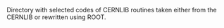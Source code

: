 Directory with selected codes of CERNLIB routines taken either from the CERNLIB
or rewritten using ROOT.